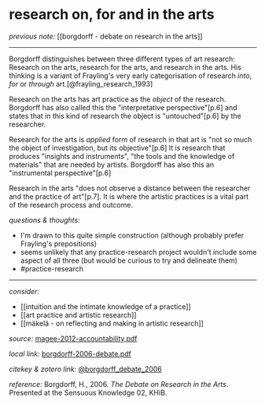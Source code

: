 # research on, for and in the arts

_previous note:_ [[borgdorff - debate on research in the arts]]

---

Borgdorff distinguishes between three different types of art research: Research on the arts, research for the arts, and research in the arts. His thinking is a variant of Frayling's very early categorisation of research _into_, _for_ or _through_ art.[@frayling_research_1993]

Research on the arts has art practice as the _object_ of the research.	Borgdorff has also called this the "interpretative perspective"[p.6] and states that in this kind of research the object is "untouched"[p.6] by the researcher.

Research for the arts is _applied_ form of research in that art is "not so much the object of investigation, but its objective"[p.6] It is research that produces "insights and instruments", "the tools and the knowledge of materials" that are needed by artists. Borgdorff has also this an "instrumental perspective"[p.6]

Research in the arts "does not observe a distance between the researcher and the practice of art"[p.7]. It is where the artistic practices is a vital part of the research process and outcome. 

_questions & thoughts:_

- I'm drawn to this quite simple construction (although probably prefer Frayling's prepositions)
- seems unlikely that any practice-research project wouldn't include some aspect of all three (but would be curious to try and delineate them)
- #practice-research 

--- 

_consider:_

- [[intuition and the intimate knowledge of a practice]]
- [[art practice and artistic research]]
- [[mäkelä - on reflecting and making in artistic research]]


_source:_ [magee-2012-accountability.pdf](hook://file/mz8Ki68gv?p=RHJvcGJveC9iaWJsaW9ncmFwaHkgcGRmcw==&n=magee-2012-accountability.pdf)

_local link:_ [borgdorff-2006-debate.pdf](hook://file/nUbRvJNNJ?p=QWN0aW9uLzIwMjAwNzE0IC0gZG9jcyB0byBwcm9jZXNz&n=borgdorff-2006-debate.pdf)

_citekey & zotero link:_ [@borgdorff_debate_2006](zotero://select/items/1_QYPSQMY2)


_reference:_ Borgdorff, H., 2006. _The Debate on Research in the Arts_. Presented at the Sensuous Knowledge 02, KHiB.


